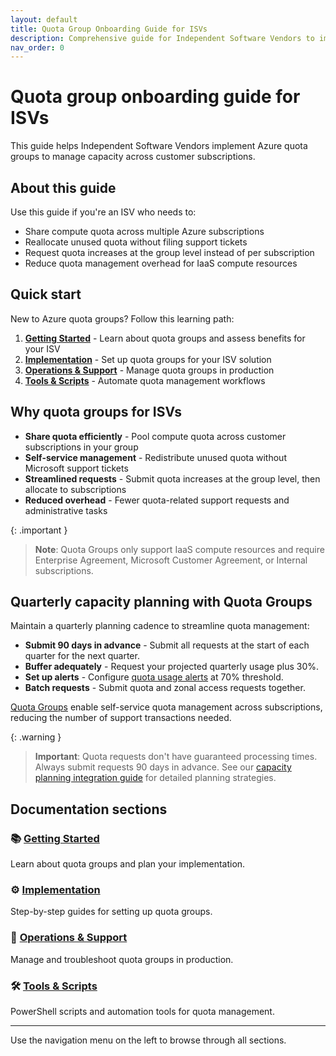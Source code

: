```yaml
---
layout: default
title: Quota Group Onboarding Guide for ISVs
description: Comprehensive guide for Independent Software Vendors to implement and manage Azure Quota Groups.
nav_order: 0
---
```


# Quota group onboarding guide for ISVs

This guide helps Independent Software Vendors implement Azure quota groups to manage capacity across customer subscriptions.

## About this guide

Use this guide if you're an ISV who needs to:
- Share compute quota across multiple Azure subscriptions
- Reallocate unused quota without filing support tickets
- Request quota increases at the group level instead of per subscription
- Reduce quota management overhead for IaaS compute resources

## Quick start

New to Azure quota groups? Follow this learning path:

1. **[Getting Started](getting-started.html)** - Learn about quota groups and assess benefits for your ISV
2. **[Implementation](implementation.html)** - Set up quota groups for your ISV solution
3. **[Operations & Support](operations-support.html)** - Manage quota groups in production
4. **[Tools & Scripts](tools-scripts.html)** - Automate quota management workflows

## Why quota groups for ISVs

- **Share quota efficiently** - Pool compute quota across customer subscriptions in your group
- **Self-service management** - Redistribute unused quota without Microsoft support tickets
- **Streamlined requests** - Submit quota increases at the group level, then allocate to subscriptions
- **Reduced overhead** - Fewer quota-related support requests and administrative tasks

{: .important }
> **Note**: Quota Groups only support IaaS compute resources and require Enterprise Agreement, Microsoft Customer Agreement, or Internal subscriptions.

## Quarterly capacity planning with Quota Groups

Maintain a quarterly planning cadence to streamline quota management:
- **Submit 90 days in advance** - Submit all requests at the start of each quarter for the next quarter.
- **Buffer adequately** - Request your projected quarterly usage plus 30%.
- **Set up alerts** - Configure [quota usage alerts](https://learn.microsoft.com/en-us/azure/quotas/how-to-guide-monitoring-alerting) at 70% threshold.
- **Batch requests** - Submit quota and zonal access requests together.

[Quota Groups](https://learn.microsoft.com/en-us/azure/quotas/quota-groups) enable self-service quota management across subscriptions, reducing the number of support transactions needed.

{: .warning }
> **Important**: Quota requests don't have guaranteed processing times. Always submit requests 90 days in advance. See our [capacity planning integration guide](docs/12-capacity-planning-integration.html) for detailed planning strategies.

## Documentation sections

### 📚 [Getting Started](getting-started.html)
Learn about quota groups and plan your implementation.

### ⚙️ [Implementation](implementation.html)
Step-by-step guides for setting up quota groups.

### 🔄 [Operations & Support](operations-support.html)
Manage and troubleshoot quota groups in production.

### 🛠️ [Tools & Scripts](tools-scripts.html)
PowerShell scripts and automation tools for quota management.

---

Use the navigation menu on the left to browse through all sections.
